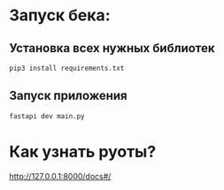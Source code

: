 # Запуск бека:

## Установка всех нужных библиотек
```bash
pip3 install requirements.txt
```
## Запуск приложения
```bash
fastapi dev main.py   
```

# Как узнать руоты?
http://127.0.0.1:8000/docs#/

